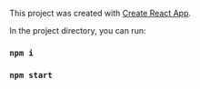 This project was created with [Create React App](https://github.com/facebook/create-react-app).

In the project directory, you can run:

### `npm i`
### `npm start`
